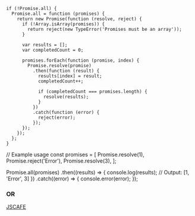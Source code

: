 ```
if (!Promise.all) {
  Promise.all = function (promises) {
    return new Promise(function (resolve, reject) {
      if (!Array.isArray(promises)) {
        return reject(new TypeError('Promises must be an array'));
      }

      var results = [];
      var completedCount = 0;

      promises.forEach(function (promise, index) {
        Promise.resolve(promise)
          .then(function (result) {
            results[index] = result;
            completedCount++;

            if (completedCount === promises.length) {
              resolve(results);
            }
          })
          .catch(function (error) {
            reject(error);
          });
      });
    });
  };
}
```
// Example usage
const promises = [
  Promise.resolve(1),
  Promise.reject('Error'),
  Promise.resolve(3),
];

Promise.all(promises)
  .then((results) => {
    console.log(results);
    // Output: [1, 'Error', 3]
  })
  .catch((error) => {
    console.error(error);
  });

### OR

[JSCAFE](https://jscafe.dev/index.php/q5-polyfill-of-promise-all/)
